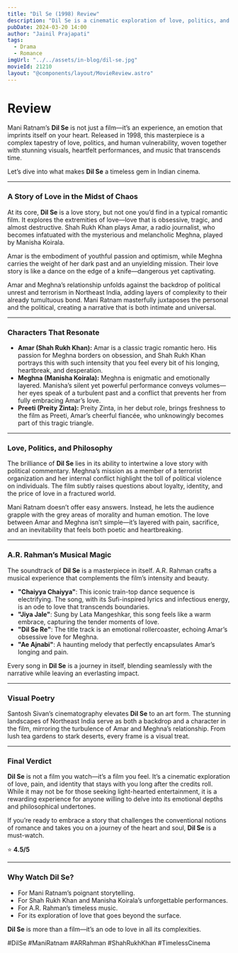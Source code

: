 ```yaml
---
title: "Dil Se (1998) Review"
description: "Dil Se is a cinematic exploration of love, politics, and human vulnerability, showcasing the intense relationship between a passionate journalist and a mysterious woman amidst chaos."
pubDate: 2024-03-20 14:00
author: "Jainil Prajapati"
tags:
  - Drama
  - Romance
imgUrl: "../../assets/in-blog/dil-se.jpg"
movieId: 21210
layout: "@components/layout/MovieReview.astro"
---
```


# **Review**

Mani Ratnam’s **Dil Se** is not just a film—it’s an experience, an emotion that imprints itself on your heart. Released in 1998, this masterpiece is a complex tapestry of love, politics, and human vulnerability, woven together with stunning visuals, heartfelt performances, and music that transcends time.

Let’s dive into what makes **Dil Se** a timeless gem in Indian cinema.

---

### **A Story of Love in the Midst of Chaos**

At its core, **Dil Se** is a love story, but not one you’d find in a typical romantic film. It explores the extremities of love—love that is obsessive, tragic, and almost destructive. Shah Rukh Khan plays Amar, a radio journalist, who becomes infatuated with the mysterious and melancholic Meghna, played by Manisha Koirala.

Amar is the embodiment of youthful passion and optimism, while Meghna carries the weight of her dark past and an unyielding mission. Their love story is like a dance on the edge of a knife—dangerous yet captivating.

Amar and Meghna’s relationship unfolds against the backdrop of political unrest and terrorism in Northeast India, adding layers of complexity to their already tumultuous bond. Mani Ratnam masterfully juxtaposes the personal and the political, creating a narrative that is both intimate and universal.

---

### **Characters That Resonate**

- **Amar (Shah Rukh Khan):** Amar is a classic tragic romantic hero. His passion for Meghna borders on obsession, and Shah Rukh Khan portrays this with such intensity that you feel every bit of his longing, heartbreak, and desperation.
- **Meghna (Manisha Koirala):** Meghna is enigmatic and emotionally layered. Manisha’s silent yet powerful performance conveys volumes—her eyes speak of a turbulent past and a conflict that prevents her from fully embracing Amar’s love.
- **Preeti (Preity Zinta):** Preity Zinta, in her debut role, brings freshness to the film as Preeti, Amar’s cheerful fiancée, who unknowingly becomes part of this tragic triangle.

---

### **Love, Politics, and Philosophy**

The brilliance of **Dil Se** lies in its ability to intertwine a love story with political commentary. Meghna’s mission as a member of a terrorist organization and her internal conflict highlight the toll of political violence on individuals. The film subtly raises questions about loyalty, identity, and the price of love in a fractured world.

Mani Ratnam doesn’t offer easy answers. Instead, he lets the audience grapple with the grey areas of morality and human emotion. The love between Amar and Meghna isn’t simple—it’s layered with pain, sacrifice, and an inevitability that feels both poetic and heartbreaking.

---

### **A.R. Rahman’s Musical Magic**

The soundtrack of **Dil Se** is a masterpiece in itself. A.R. Rahman crafts a musical experience that complements the film’s intensity and beauty.

- **"Chaiyya Chaiyya"**: This iconic train-top dance sequence is electrifying. The song, with its Sufi-inspired lyrics and infectious energy, is an ode to love that transcends boundaries.
- **"Jiya Jale"**: Sung by Lata Mangeshkar, this song feels like a warm embrace, capturing the tender moments of love.
- **"Dil Se Re"**: The title track is an emotional rollercoaster, echoing Amar’s obsessive love for Meghna.
- **"Ae Ajnabi"**: A haunting melody that perfectly encapsulates Amar’s longing and pain.

Every song in **Dil Se** is a journey in itself, blending seamlessly with the narrative while leaving an everlasting impact.

---

### **Visual Poetry**

Santosh Sivan’s cinematography elevates **Dil Se** to an art form. The stunning landscapes of Northeast India serve as both a backdrop and a character in the film, mirroring the turbulence of Amar and Meghna’s relationship. From lush tea gardens to stark deserts, every frame is a visual treat.

---

### **Final Verdict**

**Dil Se** is not a film you watch—it’s a film you feel. It’s a cinematic exploration of love, pain, and identity that stays with you long after the credits roll. While it may not be for those seeking light-hearted entertainment, it is a rewarding experience for anyone willing to delve into its emotional depths and philosophical undertones.

If you’re ready to embrace a story that challenges the conventional notions of romance and takes you on a journey of the heart and soul, **Dil Se** is a must-watch.

⭐ **4.5/5**

---

### **Why Watch Dil Se?**

- For Mani Ratnam’s poignant storytelling.
- For Shah Rukh Khan and Manisha Koirala’s unforgettable performances.
- For A.R. Rahman’s timeless music.
- For its exploration of love that goes beyond the surface.

**Dil Se** is more than a film—it’s an ode to love in all its complexities.

#DilSe #ManiRatnam #ARRahman #ShahRukhKhan #TimelessCinema
